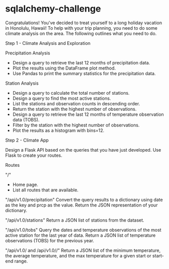 # sqlalchemy-challenge
Congratulations! You've decided to treat yourself to a long holiday vacation in Honolulu, Hawaii! To help with your trip planning, you need to do some climate analysis on the area. The following outlines what you need to do.

Step 1 - Climate Analysis and Exploration

Precipitation Analysis

- Design a query to retrieve the last 12 months of precipitation data.
- Plot the results using the DataFrame plot method.
- Use Pandas to print the summary statistics for the precipitation data.

Station Analysis

- Design a query to calculate the total number of stations.
- Design a query to find the most active stations.
- List the stations and observation counts in descending order.
- Return the station with the highest number of observations.
- Design a query to retrieve the last 12 months of temperature observation data (TOBS).
- Filter by the station with the highest number of observations.
- Plot the results as a histogram with bins=12.

Step 2 - Climate App

Design a Flask API based on the queries that you have just developed. Use Flask to create your routes.

Routes

"/"
- Home page.
- List all routes that are available.

"/api/v1.0/precipitation"
Convert the query results to a dictionary using date as the key and prcp as the value.
Return the JSON representation of your dictionary.

"/api/v1.0/stations"
Return a JSON list of stations from the dataset.

"/api/v1.0/tobs"
Query the dates and temperature observations of the most active station for the last year of data.
Return a JSON list of temperature observations (TOBS) for the previous year.

"/api/v1.0/<start> and /api/v1.0/<start>/<end>"
Return a JSON list of the minimum temperature, the average temperature, and the max temperature for a given start or start-end range.
